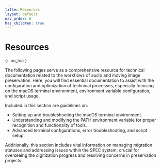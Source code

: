 ```yaml
---
title: Resources
layout: default
nav_order: 6
has_children: true
---
```


# Resources
{: .no_toc }

The following pages serve as a comprehensive resource for technical documentation related to the workflows of audio and moving image preservation. Here, you will find essential documentation to assist with the configuration and optimization of technical processes, especially focusing on the macOS terminal environment, environment variable configuration, and script usage.

Included in this section are guidelines on:

* Setting up and troubleshooting the macOS terminal environment.
* Understanding and modifying the PATH environment variable for proper recognition and functionality of tools.
* Advanced terminal configurations, error troubleshooting, and script setup.

Additionally, this section includes vital information on managing migration statuses and addressing issues within the SPEC system, crucial for overseeing the digitization progress and resolving concerns in preservation projects.


